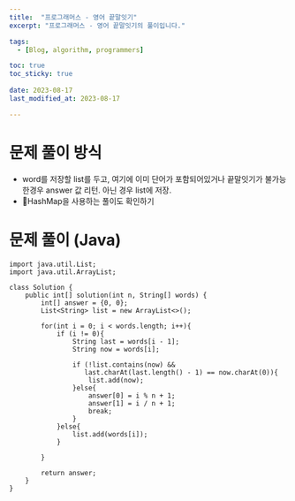 ```yaml
---
title:  "프로그래머스 - 영어 끝말잇기"
excerpt: "프로그래머스 - 영어 끝말잇기의 풀이입니다."

tags:
  - [Blog, algorithm, programmers]

toc: true
toc_sticky: true
 
date: 2023-08-17
last_modified_at: 2023-08-17

---
```


# 문제 풀이 방식
- word를 저장할 list를 두고, 여기에 이미 단어가 포함되어있거나 끝말잇기가 불가능한경우 answer 값 리턴. 아닌 경우 list에 저장.
- HashMap을 사용하는 풀이도 확인하기

# 문제 풀이 (Java) 

```
import java.util.List;
import java.util.ArrayList;

class Solution {
    public int[] solution(int n, String[] words) {
        int[] answer = {0, 0};
        List<String> list = new ArrayList<>();

        for(int i = 0; i < words.length; i++){
            if (i != 0){
                String last = words[i - 1];
                String now = words[i];

                if (!list.contains(now) && 
                   last.charAt(last.length() - 1) == now.charAt(0)){
                    list.add(now);
                }else{
                    answer[0] = i % n + 1;
                    answer[1] = i / n + 1;
                    break;
                }
            }else{
                list.add(words[i]);
            }

        }

        return answer;
    }
}

```

